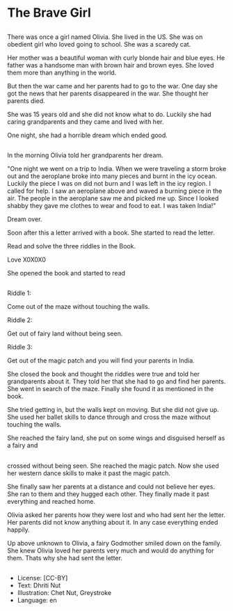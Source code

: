 # The Brave Girl

##
There was once a girl named Olivia. She lived in the US. She was on obedient girl who loved going to school. She was a scaredy cat.

Her mother was a beautiful woman with curly blonde hair and blue eyes. He father was a handsome man with brown hair and brown eyes. She loved them more than anything in the world.

But then the war came and her parents had to go to the war. One day she got the news that her parents disappeared in the war. She thought her parents died.

She was 15 years old and she did not know what to do. Luckily she had caring grandparents and they came and lived with her.

One night, she had a horrible dream which ended good.

##
In the morning Olivia told her grandparents her dream.

"One night we went on a trip to India. When we were traveling a storm broke out and the aeroplane broke into many pieces and burnt in the icy ocean. Luckily the piece I was on did not burn and I was left in the icy region. I called for help. I saw an aeroplane above and waved a burning piece in the air. The people in the aeroplane saw me and picked me up. Since I looked shabby they gave me clothes to wear and food to eat. I was taken India!"

Dream over.

Soon after this a letter arrived with a book. She started to read the letter.

Read and solve the three riddles in the Book.

Love X0X0X0

She opened the book and started to read

##
Riddle 1:

Come out of the maze without touching the walls.

Riddle 2:

Get out of fairy land without being seen.

Riddle 3:

Get out of the magic patch and you will find your parents in India.

She closed the book and thought the riddles were true and told her grandparents about it. They told her that she had to go and find her parents. She went in search of the maze. Finally she found it as mentioned in the book.

She tried getting in, but the walls kept on moving. But she did not give up. She used her ballet skills to dance through and cross the maze without touching the walls.

She reached the fairy land, she put on some wings and disguised herself as a fairy and

##
crossed without being seen. She reached the magic patch. Now she used her western dance skills to make it past the magic patch.

She finally saw her parents at a distance and could not believe her eyes. She ran to them and they hugged each other. They finally made it past everything and reached home.

Olivia asked her parents how they were lost and who had sent her the letter. Her parents did not know anything about it. In any case everything ended happily.

Up above unknown to Olivia, a fairy Godmother smiled down on the family. She knew Olivia loved her parents very much and would do anything for them. Thats why she had sent the letter.

##
* License: [CC-BY]
* Text: Dhriti Nut
* Illustration: Chet Nut, Greystroke
* Language: en
